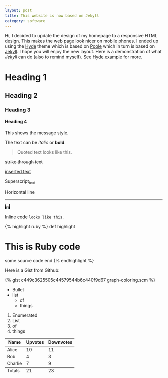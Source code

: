 ```yaml
---
layout: post
title: This website is now based on Jekyll
category: software
---
```


Hi, I decided to update the design of my homepage to a responsive HTML design.
This makes the web page look nicer on mobile phones.
I ended up using the [Hyde][1] theme which is based on [Poole][2] which in turn is based on [Jekyll][3].
I hope you will enjoy the new layout.
Here is a demonstration of what *Jekyll* can do (also to remind myself).
See [Hyde example][4] for more.

# Heading 1
## Heading 2
### Heading 3
#### Heading 4

<div class="message">
  This shows the message style.
</div>

The text can be *italic* or **bold**.

> Quoted text looks like this.

<del>strike through text</del>

<ins>inserted text</ins>

Superscript<sub>text</sub>

Horizontal line

---

![image](/pics/floppy.png)

Inline code `looks like this`.

{% highlight ruby %}
def highlight
  # This is Ruby code
  some.source code
end
{% endhighlight %}

Here is a Gist from Github:

{% gist c449c3625505c44579544b6c440f9d67 graph-coloring.scm %}

* Bullet
* list
  * of
  * things

1. Enumerated
1. List
  1. of
  1. things



<table>
  <thead>
    <tr>
      <th>Name</th>
      <th>Upvotes</th>
      <th>Downvotes</th>
    </tr>
  </thead>
  <tfoot>
    <tr>
      <td>Totals</td>
      <td>21</td>
      <td>23</td>
    </tr>
  </tfoot>
  <tbody>
    <tr>
      <td>Alice</td>
      <td>10</td>
      <td>11</td>
    </tr>
    <tr>
      <td>Bob</td>
      <td>4</td>
      <td>3</td>
    </tr>
    <tr>
      <td>Charlie</td>
      <td>7</td>
      <td>9</td>
    </tr>
  </tbody>
</table>

[1]: http://hyde.getpoole.com/
[2]: http://getpoole.com/
[3]: https://jekyllrb.com/
[4]: https://github.com/poole/hyde/blob/master/_posts/2012-02-07-example-content.md

